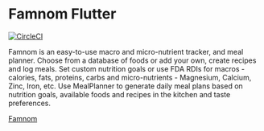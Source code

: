 # Famnom Flutter
[![CircleCI](https://circleci.com/gh/famnom/nourish_flutter/tree/main.svg?style=shield&circle-token=d0e5996fcdd37c09415d7491edebd0c23393159b)](https://circleci.com/gh/famnom/nourish_flutter/tree/main)

Famnom is an easy-to-use macro and micro-nutrient tracker, and meal planner. Choose from a database of foods or add your own, create recipes and log meals. Set custom nutrition goals or use FDA RDIs for macros - calories, fats, proteins, carbs and micro-nutrients - Magnesium, Calcium, Zinc, Iron, etc. Use MealPlanner to generate daily meal plans based on nutrition goals, available foods and recipes in the kitchen and taste preferences.

[Famnom](https://www.github.com/umangsh/famnom)
